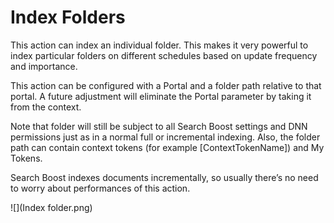 # Index Folders

This action can index an individual folder. This makes it very powerful to index particular folders on different schedules based on update frequency and importance.

This action can be configured with a Portal and a folder path relative to that portal. A future adjustment will eliminate the Portal parameter by taking it from the context.

Note that folder will still be subject to all Search Boost settings and DNN permissions just as in a normal full or incremental indexing. Also, the folder path can contain context tokens (for example [ContextTokenName]) and My Tokens.

Search Boost indexes documents incrementally, so usually there’s no need to worry about performances of this action.

![](Index folder.png)